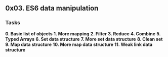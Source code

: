 ## 0x03. ES6 data manipulation

### Tasks

**0. Basic list of objects**
**1. More mapping**
**2. Filter**
**3. Reduce**
**4. Combine**
**5. Typed Arrays**
**6. Set data structure**
**7. More set data structure**
**8. Clean set**
**9. Map data structure**
**10. More map data structure**
**11. Weak link data structure**
